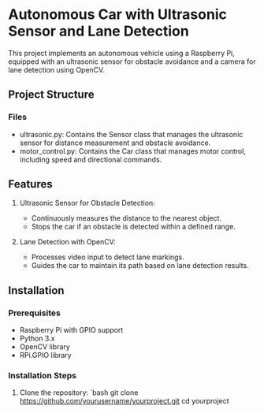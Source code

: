 # Autonomous Car with Ultrasonic Sensor and Lane Detection

This project implements an autonomous vehicle using a Raspberry Pi, equipped with an ultrasonic sensor for obstacle avoidance and a camera for lane detection using OpenCV.

## Project Structure

### Files
- ultrasonic.py: Contains the Sensor class that manages the ultrasonic sensor for distance measurement and obstacle avoidance.
- motor_control.py: Contains the Car class that manages motor control, including speed and directional commands.

## Features

1. Ultrasonic Sensor for Obstacle Detection:
   - Continuously measures the distance to the nearest object.
   - Stops the car if an obstacle is detected within a defined range.

2. Lane Detection with OpenCV:
   - Processes video input to detect lane markings.
   - Guides the car to maintain its path based on lane detection results.

## Installation

### Prerequisites
- Raspberry Pi with GPIO support
- Python 3.x
- OpenCV library
- RPi.GPIO library

### Installation Steps
1. Clone the repository:
   `bash
   git clone https://github.com/yourusername/yourproject.git
   cd yourproject
